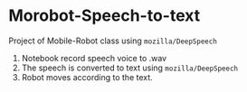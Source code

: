 # Morobot-Speech-to-text
Project of Mobile-Robot class using `mozilla/DeepSpeech`

1. Notebook record speech voice to .wav
1. The speech is converted to text using `mozilla/DeepSpeech`
1. Robot moves according to the text.
